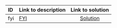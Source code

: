 | ID | Link to description | Link to solution |
|:---|:---|:---:|
| fyi | [FYI](https://open.kattis.com/problems/fyi) | [Solution](https://github.com/versenyi98/leetcode-solutions/tree/main/solutions/FYI)|
